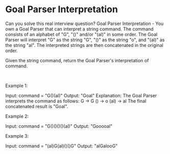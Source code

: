 # Goal Parser Interpretation

Can you solve this real interview question? Goal Parser Interpretation - You own a Goal Parser that can interpret a string command. The command consists of an alphabet of "G", "()" and/or "(al)" in some order. The Goal Parser will interpret "G" as the string "G", "()" as the string "o", and "(al)" as the string "al". The interpreted strings are then concatenated in the original order.

Given the string command, return the Goal Parser's interpretation of command.

 

Example 1:


Input: command = "G()(al)"
Output: "Goal"
Explanation: The Goal Parser interprets the command as follows:
G -> G
() -> o
(al) -> al
The final concatenated result is "Goal".


Example 2:


Input: command = "G()()()()(al)"
Output: "Gooooal"


Example 3:


Input: command = "(al)G(al)()()G"
Output: "alGalooG"